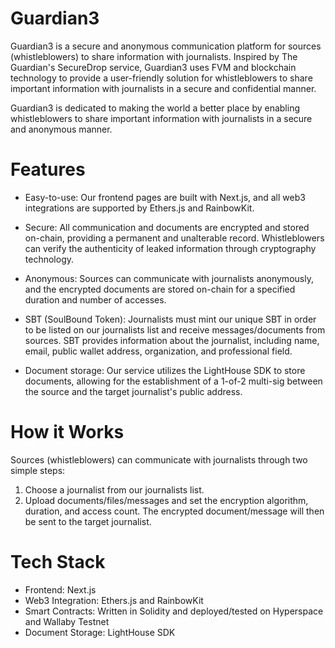 # Guardian3
Guardian3 is a secure and anonymous communication platform for sources (whistleblowers) to share information with journalists. Inspired by The Guardian's SecureDrop service, Guardian3 uses FVM and blockchain technology to provide a user-friendly solution for whistleblowers to share important information with journalists in a secure and confidential manner.

Guardian3 is dedicated to making the world a better place by enabling whistleblowers to share important information with journalists in a secure and anonymous manner.

# Features
- Easy-to-use: Our frontend pages are built with Next.js, and all web3 integrations are supported by Ethers.js and RainbowKit.

- Secure: All communication and documents are encrypted and stored on-chain, providing a permanent and unalterable record. Whistleblowers can verify the authenticity of leaked information through cryptography technology.

- Anonymous: Sources can communicate with journalists anonymously, and the encrypted documents are stored on-chain for a specified duration and number of accesses.

- SBT (SoulBound Token): Journalists must mint our unique SBT in order to be listed on our journalists list and receive messages/documents from sources. SBT provides information about the journalist, including name, email, public wallet address, organization, and professional field.

- Document storage: Our service utilizes the LightHouse SDK to store documents, allowing for the establishment of a 1-of-2 multi-sig between the source and the target journalist's public address.

# How it Works
Sources (whistleblowers) can communicate with journalists through two simple steps:

1. Choose a journalist from our journalists list.
2. Upload documents/files/messages and set the encryption algorithm, duration, and access count. The encrypted document/message will then be sent to the target journalist.

# Tech Stack
- Frontend: Next.js
- Web3 Integration: Ethers.js and RainbowKit
- Smart Contracts: Written in Solidity and deployed/tested on Hyperspace and Wallaby Testnet
- Document Storage: LightHouse SDK


